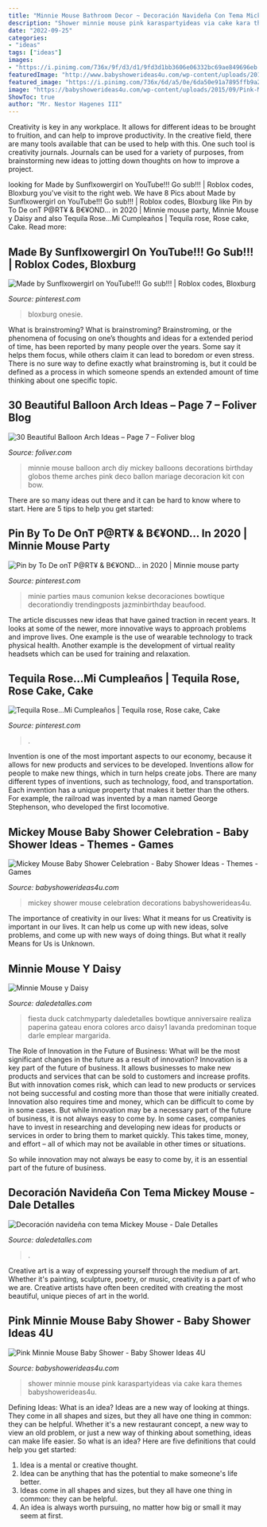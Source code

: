 ```yaml
---
title: "Minnie Mouse Bathroom Decor ~ Decoración Navideña Con Tema Mickey Mouse"
description: "Shower minnie mouse pink karaspartyideas via cake kara themes babyshowerideas4u"
date: "2022-09-25"
categories:
- "ideas"
tags: ["ideas"]
images:
- "https://i.pinimg.com/736x/9f/d3/d1/9fd3d1bb3606e06332bc69ae849696eb.jpg"
featuredImage: "http://www.babyshowerideas4u.com/wp-content/uploads/2019/04/Mickey-Mouse-Baby-Shower-Celebration-Decorations.jpg"
featured_image: "https://i.pinimg.com/736x/6d/a5/0e/6da50e91a7895ffb9a25a0b65b42f4ab.jpg"
image: "https://babyshowerideas4u.com/wp-content/uploads/2015/09/Pink-Minnie-Mouse-Baby-Shower-ideas.jpg"
ShowToc: true
author: "Mr. Nestor Hagenes III"
---
```



Creativity is key in any workplace. It allows for different ideas to be brought to fruition, and can help to improve productivity. In the creative field, there are many tools available that can be used to help with this. One such tool is creativity journals. Journals can be used for a variety of purposes, from brainstorming new ideas to jotting down thoughts on how to improve a project.

	

		
looking for Made by Sunflxowergirl on YouTube!!! Go sub!!! | Roblox codes, Bloxburg you've visit to the right web. We have 8 Pics about Made by Sunflxowergirl on YouTube!!! Go sub!!! | Roblox codes, Bloxburg like Pin by To De onT P@RT¥ &amp; B€¥OND... in 2020 | Minnie mouse party, Minnie Mouse y Daisy and also Tequila Rose...Mi Cumpleaños | Tequila rose, Rose cake, Cake. Read more:
		
    
## Made By Sunflxowergirl On YouTube!!! Go Sub!!! | Roblox Codes, Bloxburg

<img loading=lazy src="https://i.pinimg.com/736x/9f/d3/d1/9fd3d1bb3606e06332bc69ae849696eb.jpg" onerror="this.onerror=null;this.src='https://tse4.mm.bing.net/th?id=OIP.1PKn8MDUhSPZmtKqNpzuuAHaDk&amp;pid=15.1';" alt="Made by Sunflxowergirl on YouTube!!! Go sub!!! | Roblox codes, Bloxburg">

_Source: pinterest.com_

>bloxburg onesie. 

	

What is brainstroming?
What is brainstroming? Brainstroming, or the phenomena of focusing on one’s thoughts and ideas for a extended period of time, has been reported by many people over the years. Some say it helps them focus, while others claim it can lead to boredom or even stress. There is no sure way to define exactly what brainstroming is, but it could be defined as a process in which someone spends an extended amount of time thinking about one specific topic.

    
## 30 Beautiful Balloon Arch Ideas – Page 7 – Foliver Blog

<img loading=lazy src="http://www.foliver.com/wp-content/uploads/2016/08/7-DIY-Minnie-Mouse-Balloon-Arch.jpg" onerror="this.onerror=null;this.src='https://tse3.mm.bing.net/th?id=OIP.ljmf_2c86_0vfv_Fu_feZQHaJ4&amp;pid=15.1';" alt="30 Beautiful Balloon Arch Ideas – Page 7 – Foliver blog">

_Source: foliver.com_

>minnie mouse balloon arch diy mickey balloons decorations birthday globos theme arches pink deco ballon mariage decoracion kit con bow. 

	

There are so many ideas out there and it can be hard to know where to start. Here are 5 tips to help you get started: 

    
## Pin By To De OnT P@RT¥ &amp; B€¥OND... In 2020 | Minnie Mouse Party

<img loading=lazy src="https://i.pinimg.com/originals/e9/24/96/e9249625a417e41760026f785acf0f72.jpg" onerror="this.onerror=null;this.src='https://tse1.mm.bing.net/th?id=OIP.mxuwrQHxnhvPl0_fzCfgMQHaJ3&amp;pid=15.1';" alt="Pin by To De onT P@RT¥ &amp; B€¥OND... in 2020 | Minnie mouse party">

_Source: pinterest.com_

>minie parties maus comunion kekse decoraciones bowtique decorationdiy trendingposts jazminbirthday beaufood. 

	

The article discusses new ideas that have gained traction in recent years. It looks at some of the newer, more innovative ways to approach problems and improve lives. One example is the use of wearable technology to track physical health. Another example is the development of virtual reality headsets which can be used for training and relaxation.

    
## Tequila Rose...Mi Cumpleaños | Tequila Rose, Rose Cake, Cake

<img loading=lazy src="https://i.pinimg.com/736x/6d/a5/0e/6da50e91a7895ffb9a25a0b65b42f4ab.jpg" onerror="this.onerror=null;this.src='https://tse3.mm.bing.net/th?id=OIP.t-zr_6giYXCxbrefpzY2cAHaJ3&amp;pid=15.1';" alt="Tequila Rose...Mi Cumpleaños | Tequila rose, Rose cake, Cake">

_Source: pinterest.com_

>. 

	

Invention is one of the most important aspects to our economy, because it allows for new products and services to be developed. Inventions allow for people to make new things, which in turn helps create jobs. There are many different types of inventions, such as technology, food, and transportation. Each invention has a unique property that makes it better than the others. For example, the railroad was invented by a man named George Stephenson, who developed the first locomotive.

    
## Mickey Mouse Baby Shower Celebration - Baby Shower Ideas - Themes - Games

<img loading=lazy src="http://www.babyshowerideas4u.com/wp-content/uploads/2019/04/Mickey-Mouse-Baby-Shower-Celebration-Decorations.jpg" onerror="this.onerror=null;this.src='https://tse4.mm.bing.net/th?id=OIP.qABxfKYW1UmaStEE12vyMAHaK-&amp;pid=15.1';" alt="Mickey Mouse Baby Shower Celebration - Baby Shower Ideas - Themes - Games">

_Source: babyshowerideas4u.com_

>mickey shower mouse celebration decorations babyshowerideas4u. 

	

The importance of creativity in our lives: What it means for us
Creativity is important in our lives. It can help us come up with new ideas, solve problems, and come up with new ways of doing things. But what it really Means for Us is Unknown.

    
## Minnie Mouse Y Daisy

<img loading=lazy src="http://i0.wp.com/www.daledetalles.com/wp-content/uploads/2016/08/minnie-y-daisy1.jpg" onerror="this.onerror=null;this.src='https://tse3.mm.bing.net/th?id=OIP.4wQmCyrKqPpFkqcGXIz0RQHaI0&amp;pid=15.1';" alt="Minnie Mouse y Daisy">

_Source: daledetalles.com_

>fiesta duck catchmyparty daledetalles bowtique anniversaire realiza paperina gateau enora colores arco daisy1 lavanda predominan toque darle emplear margarida. 

	

The Role of Innovation in the Future of Business: What will be the most significant changes in the future as a result of innovation?
Innovation is a key part of the future of business. It allows businesses to make new products and services that can be sold to customers and increase profits. But with innovation comes risk, which can lead to new products or services not being successful and costing more than those that were initially created. Innovation also requires time and money, which can be difficult to come by in some cases.
But while innovation may be a necessary part of the future of business, it is not always easy to come by. In some cases, companies have to invest in researching and developing new ideas for products or services in order to bring them to market quickly. This takes time, money, and effort – all of which may not be available in other times or situations.

So while innovation may not always be easy to come by, it is an essential part of the future of business.

    
## Decoración Navideña Con Tema Mickey Mouse - Dale Detalles

<img loading=lazy src="https://i2.wp.com/www.daledetalles.com/wp-content/uploads/2016/10/mickey-navidad13.jpg" onerror="this.onerror=null;this.src='https://tse3.mm.bing.net/th?id=OIP.q5GDP-KyTRxFZuHpseiwbAHaHa&amp;pid=15.1';" alt="Decoración navideña con tema Mickey Mouse - Dale Detalles">

_Source: daledetalles.com_

>. 

	

Creative art is a way of expressing yourself through the medium of art. Whether it's painting, sculpture, poetry, or music, creativity is a part of who we are. Creative artists have often been credited with creating the most beautiful, unique pieces of art in the world.

    
## Pink Minnie Mouse Baby Shower - Baby Shower Ideas 4U

<img loading=lazy src="https://babyshowerideas4u.com/wp-content/uploads/2015/09/Pink-Minnie-Mouse-Baby-Shower-ideas.jpg" onerror="this.onerror=null;this.src='https://tse3.mm.bing.net/th?id=OIP.DtEKHmFhUUxCOiMoaZ9jSgHaLC&amp;pid=15.1';" alt="Pink Minnie Mouse Baby Shower - Baby Shower Ideas 4U">

_Source: babyshowerideas4u.com_

>shower minnie mouse pink karaspartyideas via cake kara themes babyshowerideas4u. 

	

Defining Ideas: What is an idea?
Ideas are a new way of looking at things. They come in all shapes and sizes, but they all have one thing in common: they can be helpful. Whether it's a new restaurant concept, a new way to view an old problem, or just a new way of thinking about something, ideas can make life easier. So what is an idea? Here are five definitions that could help you get started: 
1) Idea is a mental or creative thought.
2) Idea can be anything that has the potential to make someone's life better.
3) Ideas come in all shapes and sizes, but they all have one thing in common: they can be helpful.
4) An idea is always worth pursuing, no matter how big or small it may seem at first.

